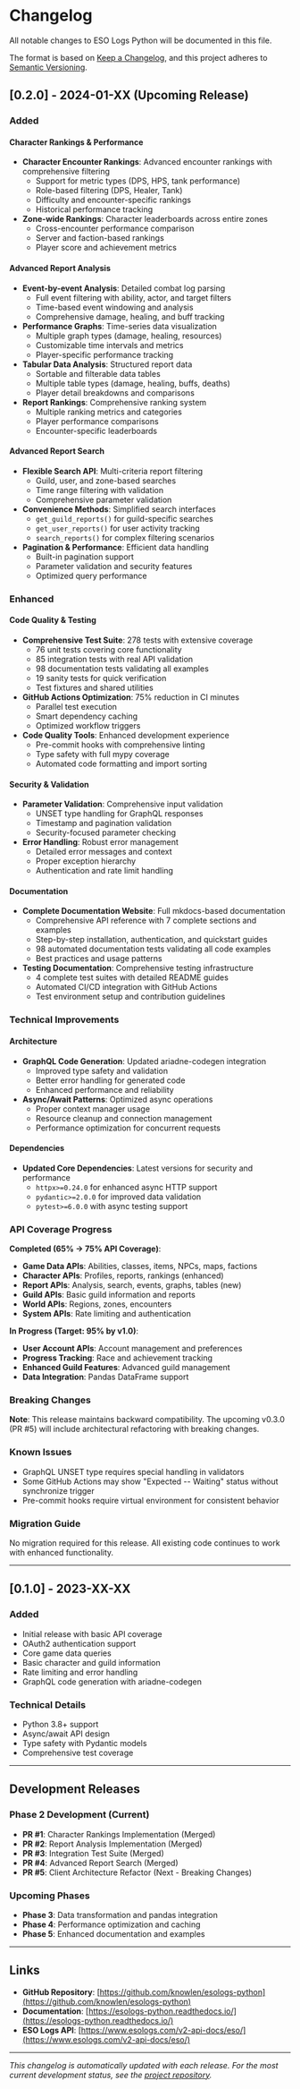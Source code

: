 # Changelog

All notable changes to ESO Logs Python will be documented in this file.

The format is based on [Keep a Changelog](https://keepachangelog.com/en/1.0.0/),
and this project adheres to [Semantic Versioning](https://semver.org/spec/v2.0.0.html).

## [0.2.0] - 2024-01-XX (Upcoming Release)

### Added

#### Character Rankings & Performance
- **Character Encounter Rankings**: Advanced encounter rankings with comprehensive filtering
  - Support for metric types (DPS, HPS, tank performance)
  - Role-based filtering (DPS, Healer, Tank)
  - Difficulty and encounter-specific rankings
  - Historical performance tracking
- **Zone-wide Rankings**: Character leaderboards across entire zones
  - Cross-encounter performance comparison
  - Server and faction-based rankings
  - Player score and achievement metrics

#### Advanced Report Analysis
- **Event-by-event Analysis**: Detailed combat log parsing
  - Full event filtering with ability, actor, and target filters
  - Time-based event windowing and analysis
  - Comprehensive damage, healing, and buff tracking
- **Performance Graphs**: Time-series data visualization
  - Multiple graph types (damage, healing, resources)
  - Customizable time intervals and metrics
  - Player-specific performance tracking
- **Tabular Data Analysis**: Structured report data
  - Sortable and filterable data tables
  - Multiple table types (damage, healing, buffs, deaths)
  - Player detail breakdowns and comparisons
- **Report Rankings**: Comprehensive ranking system
  - Multiple ranking metrics and categories
  - Player performance comparisons
  - Encounter-specific leaderboards

#### Advanced Report Search
- **Flexible Search API**: Multi-criteria report filtering
  - Guild, user, and zone-based searches
  - Time range filtering with validation
  - Comprehensive parameter validation
- **Convenience Methods**: Simplified search interfaces
  - `get_guild_reports()` for guild-specific searches
  - `get_user_reports()` for user activity tracking
  - `search_reports()` for complex filtering scenarios
- **Pagination & Performance**: Efficient data handling
  - Built-in pagination support
  - Parameter validation and security features
  - Optimized query performance

### Enhanced

#### Code Quality & Testing
- **Comprehensive Test Suite**: 278 tests with extensive coverage
  - 76 unit tests covering core functionality
  - 85 integration tests with real API validation
  - 98 documentation tests validating all examples
  - 19 sanity tests for quick verification
  - Test fixtures and shared utilities
- **GitHub Actions Optimization**: 75% reduction in CI minutes
  - Parallel test execution
  - Smart dependency caching
  - Optimized workflow triggers
- **Code Quality Tools**: Enhanced development experience
  - Pre-commit hooks with comprehensive linting
  - Type safety with full mypy coverage
  - Automated code formatting and import sorting

#### Security & Validation
- **Parameter Validation**: Comprehensive input validation
  - UNSET type handling for GraphQL responses
  - Timestamp and pagination validation
  - Security-focused parameter checking
- **Error Handling**: Robust error management
  - Detailed error messages and context
  - Proper exception hierarchy
  - Authentication and rate limit handling

#### Documentation
- **Complete Documentation Website**: Full mkdocs-based documentation
  - Comprehensive API reference with 7 complete sections and examples
  - Step-by-step installation, authentication, and quickstart guides
  - 98 automated documentation tests validating all code examples
  - Best practices and usage patterns
- **Testing Documentation**: Comprehensive testing infrastructure
  - 4 complete test suites with detailed README guides
  - Automated CI/CD integration with GitHub Actions
  - Test environment setup and contribution guidelines

### Technical Improvements

#### Architecture
- **GraphQL Code Generation**: Updated ariadne-codegen integration
  - Improved type safety and validation
  - Better error handling for generated code
  - Enhanced performance and reliability
- **Async/Await Patterns**: Optimized async operations
  - Proper context manager usage
  - Resource cleanup and connection management
  - Performance optimization for concurrent requests

#### Dependencies
- **Updated Core Dependencies**: Latest versions for security and performance
  - `httpx>=0.24.0` for enhanced async HTTP support
  - `pydantic>=2.0.0` for improved data validation
  - `pytest>=6.0.0` with async testing support

### API Coverage Progress

**Completed (65% → 75% API Coverage)**:
- **Game Data APIs**: Abilities, classes, items, NPCs, maps, factions
- **Character APIs**: Profiles, reports, rankings (enhanced)
- **Report APIs**: Analysis, search, events, graphs, tables (new)
- **Guild APIs**: Basic guild information and reports
- **World APIs**: Regions, zones, encounters
- **System APIs**: Rate limiting and authentication

**In Progress (Target: 95% by v1.0)**:
- **User Account APIs**: Account management and preferences
- **Progress Tracking**: Race and achievement tracking
- **Enhanced Guild Features**: Advanced guild management
- **Data Integration**: Pandas DataFrame support

### Breaking Changes

**Note**: This release maintains backward compatibility. The upcoming v0.3.0 (PR #5) will include architectural refactoring with breaking changes.

### Known Issues

- GraphQL UNSET type requires special handling in validators
- Some GitHub Actions may show "Expected -- Waiting" status without synchronize trigger
- Pre-commit hooks require virtual environment for consistent behavior

### Migration Guide

No migration required for this release. All existing code continues to work with enhanced functionality.

---

## [0.1.0] - 2023-XX-XX

### Added
- Initial release with basic API coverage
- OAuth2 authentication support
- Core game data queries
- Basic character and guild information
- Rate limiting and error handling
- GraphQL code generation with ariadne-codegen

### Technical Details
- Python 3.8+ support
- Async/await API design
- Type safety with Pydantic models
- Comprehensive test coverage

---

## Development Releases

### Phase 2 Development (Current)
- **PR #1**: Character Rankings Implementation (Merged)
- **PR #2**: Report Analysis Implementation (Merged)  
- **PR #3**: Integration Test Suite (Merged)
- **PR #4**: Advanced Report Search (Merged)
- **PR #5**: Client Architecture Refactor (Next - Breaking Changes)

### Upcoming Phases
- **Phase 3**: Data transformation and pandas integration
- **Phase 4**: Performance optimization and caching
- **Phase 5**: Enhanced documentation and examples

---

## Links

- **GitHub Repository**: [https://github.com/knowlen/esologs-python](https://github.com/knowlen/esologs-python)
- **Documentation**: [https://esologs-python.readthedocs.io/](https://esologs-python.readthedocs.io/)
- **ESO Logs API**: [https://www.esologs.com/v2-api-docs/eso/](https://www.esologs.com/v2-api-docs/eso/)

---

*This changelog is automatically updated with each release. For the most current development status, see the [project repository](https://github.com/knowlen/esologs-python).*